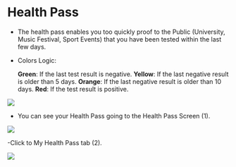 # Health Pass

- The health pass enables you too quickly proof to the Public (University, Music Festival, Sport Events) that you have been tested within the last few days.

- Colors Logic:

  **Green**: If the last test result is negative.
  **Yellow**: If the last negative result is older than 5 days.
  **Orange**: If the last negative result is older than 10 days.
  **Red**: If the test result is positive.

![](https://user-images.githubusercontent.com/105650529/170518314-af863eb1-5af4-4f44-be02-4400d00e9cd8.jpg)

- You can see your Health Pass going to the Health Pass Screen (1).

![](https://user-images.githubusercontent.com/105650529/170518798-a235622a-c198-4676-810e-f198036cbd2e.jpg)

-Click to My Health Pass tab (2).

![](https://user-images.githubusercontent.com/105650529/170518814-affdd3b3-2cf6-448e-a015-445ac7409b5a.jpg)

